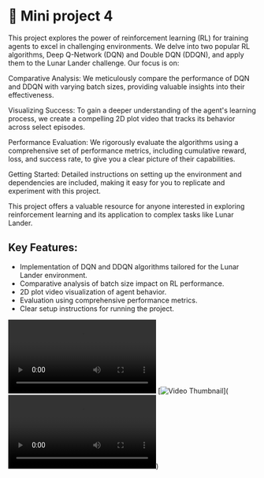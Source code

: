 # 📙 Mini project 4

This project explores the power of reinforcement learning (RL) for training agents to excel in challenging environments. We delve into two popular RL algorithms, Deep Q-Network (DQN) and Double DQN (DDQN), and apply them to the Lunar Lander challenge. Our focus is on:

Comparative Analysis: We meticulously compare the performance of DQN and DDQN with varying batch sizes, providing valuable insights into their effectiveness.

Visualizing Success: To gain a deeper understanding of the agent's learning process, we create a compelling 2D plot video that tracks its behavior across select episodes.

Performance Evaluation: We rigorously evaluate the algorithms using a comprehensive set of performance metrics, including cumulative reward, loss, and success rate, to give you a clear picture of their capabilities.

Getting Started: Detailed instructions on setting up the environment and dependencies are included, making it easy for you to replicate and experiment with this project.

This project offers a valuable resource for anyone interested in exploring reinforcement learning and its application to complex tasks like Lunar Lander.

## Key Features:

- Implementation of DQN and DDQN algorithms tailored for the Lunar Lander environment.
- Comparative analysis of batch size impact on RL performance.
- 2D plot video visualization of agent behavior.
- Evaluation using comprehensive performance metrics.
- Clear setup instructions for running the project.

<video controls src="250.mp4" title="DDQN-128-250"></video>
[![Video Thumbnail](path/to/thumbnail.jpg)](<video controls src="250-1.mp4" title="Title"></video>)